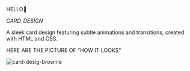 HELLO👋

*CARD_DESIGN*

A sleek card design featuring subtle animations and transitions, created with HTML and CSS.

HERE ARE THE PICTURE OF "HOW IT LOOKS"

![card-desig-brownie](https://github.com/user-attachments/assets/6ee1da8f-2052-484a-a823-71746c245cc5)

